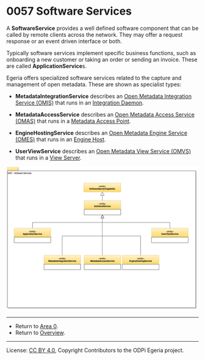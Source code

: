 <!-- SPDX-License-Identifier: CC-BY-4.0 -->
<!-- Copyright Contributors to the ODPi Egeria project 2020. -->

# 0057 Software Services

A **SoftwareService** provides a well defined software component that can be
called by remote clients across the network.  They may offer
a request response or an event driven interface or both.

Typically software services implement specific business
functions, such as onboarding a new customer or taking an order
or sending an invoice.  These are called **ApplicationService**s.

Egeria offers specialized software services
related to the capture and management of open metadata.
These are shown as specialist types:

* **MetadataIntegrationService** describes an [Open Metadata Integration Service (OMIS)](../../../open-metadata-implementation/integration-services)
that runs in an [Integration Daemon](../../../open-metadata-implementation/admin-services/docs/concepts/integration-daemon.md).

* **MetadataAccessService** describes an [Open Metadata Access Service (OMAS)](../../../open-metadata-implementation/integration-services)
that runs in a [Metadata Access Point](../../../open-metadata-implementation/admin-services/docs/concepts/metadata-access-point.md).

* **EngineHostingService** describes an [Open Metadata Engine Service (OMES)](../../../open-metadata-implementation/engine-services)
that runs in an [Engine Host](../../../open-metadata-implementation/admin-services/docs/concepts/engine-host.md).

* **UserViewService** describes an [Open Metadata View Service (OMVS)](../../../open-metadata-implementation/view-services)
that runs in a [View Server](../../../open-metadata-implementation/admin-services/docs/concepts/view-server.md).

![UML](0057-Software-Services.png#pagewidth)

----

* Return to [Area 0](Area-0-models.md).
* Return to [Overview](.).

----
License: [CC BY 4.0](https://creativecommons.org/licenses/by/4.0/),
Copyright Contributors to the ODPi Egeria project.